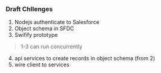 ### Draft Chllenges

1. Nodejs authenticate to  Salesforce
2. Object schema in SFDC
3. Swifify prototype
>1-3 can run concurrently

4. api services to create records in object schema (from 2)
5. wire client to services
